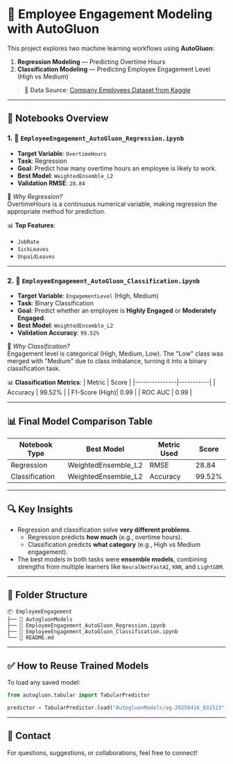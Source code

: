 # 🧠 Employee Engagement Modeling with AutoGluon

This project explores two machine learning workflows using **AutoGluon**:

1. **Regression Modeling** — Predicting Overtime Hours
2. **Classification Modeling** — Predicting Employee Engagement Level (High vs Medium)

> 📂 **Data Source**: [Company Employees Dataset from Kaggle](https://www.kaggle.com/datasets/abdallahwagih/company-employees/data)

---

## 📘 Notebooks Overview

### 1. 🧮 `EmployeeEngagement_AutoGluon_Regression.ipynb`

- **Target Variable**: `OvertimeHours`
- **Task**: Regression
- **Goal**: Predict how many overtime hours an employee is likely to work.
- **Best Model**: `WeightedEnsemble_L2`
- **Validation RMSE**: `28.84`

📌 *Why Regression?*  
OvertimeHours is a continuous numerical variable, making regression the appropriate method for prediction.

📊 **Top Features**:
- `JobRate`
- `SickLeaves`
- `UnpaidLeaves`

---

### 2. 🧩 `EmployeeEngagement_AutoGluon_Classification.ipynb`

- **Target Variable**: `EngagementLevel` (High, Medium)
- **Task**: Binary Classification
- **Goal**: Predict whether an employee is **Highly Engaged** or **Moderately Engaged**.
- **Best Model**: `WeightedEnsemble_L2`
- **Validation Accuracy**: `99.52%`

📌 *Why Classification?*  
Engagement level is categorical (High, Medium, Low). The "Low" class was merged with "Medium" due to class imbalance, turning it into a binary classification task.

📊 **Classification Metrics**:
| Metric        | Score     |
|---------------|-----------|
| Accuracy      | 99.52%    |
| F1-Score (High)| 0.99     |
| ROC AUC       | 0.99      |

---

## 📊 Final Model Comparison Table

| Notebook Type     | Best Model           | Metric Used      | Score     |
|-------------------|----------------------|------------------|-----------|
| Regression        | WeightedEnsemble_L2  | RMSE             | 28.84     |
| Classification    | WeightedEnsemble_L2  | Accuracy         | 99.52%    |

---

## 🔍 Key Insights

- Regression and classification solve **very different problems**.
  - Regression predicts **how much** (e.g., overtime hours).
  - Classification predicts **what category** (e.g., High vs Medium engagement).
- The best models in both tasks were **ensemble models**, combining strengths from multiple learners like `NeuralNetFastAI`, `KNN`, and `LightGBM`.

---

## 📁 Folder Structure

```
📦 EmployeeEngagement
├── 📁 AutogluonModels
├── 📓 EmployeeEngagement_AutoGluon_Regression.ipynb
├── 📓 EmployeeEngagement_AutoGluon_Classification.ipynb
└── 📄 README.md
```

---

## ✅ How to Reuse Trained Models

To load any saved model:

```python
from autogluon.tabular import TabularPredictor

predictor = TabularPredictor.load("AutogluonModels/ag-20250416_031523")  # Replace with your folder
```

---

## 💬 Contact

For questions, suggestions, or collaborations, feel free to connect!

